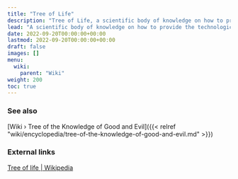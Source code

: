 ```yaml
---
title: "Tree of Life"
description: "Tree of Life, a scientific body of knowledge on how to provide the technological means to achieve eternal life, more specifically to lengthen human life expectancy up to 1'000 years as it was the case during the Age of Leo."
lead: "A scientific body of knowledge on how to provide the technological means to achieve eternal life, more specifically to lengthen human life expectancy up to 1'000 years as it was the case during the Age of Leo."
date: 2022-09-20T00:00:00+00:00
lastmod: 2022-09-20T00:00:00+00:00
draft: false
images: []
menu:
  wiki:
    parent: "Wiki"
weight: 200
toc: true
---
```


### See also

[Wiki › Tree of the Knowledge of Good and Evil]({{< relref "wiki/encyclopedia/tree-of-the-knowledge-of-good-and-evil.md" >}})</br>

### External links

[Tree of life | Wikipedia](https://en.wikipedia.org/wiki/Tree_of_life)
